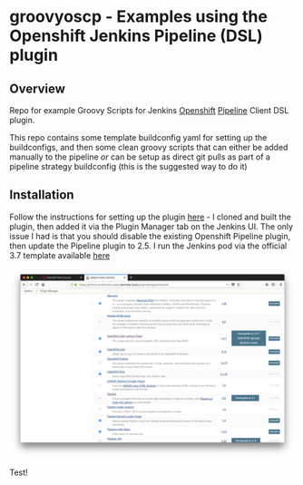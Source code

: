 # groovyoscp - Examples using the Openshift Jenkins Pipeline (DSL) plugin

## Overview
Repo for example Groovy Scripts for Jenkins [Openshift](https://openshift.com) [Pipeline](https://jenkins.io/solutions/pipeline) Client DSL plugin.

This repo contains some template buildconfig yaml for setting up the buildconfigs, and then some clean
groovy scripts that can either be added manually to the pipeline *or* can be setup as direct git pulls
as part of a pipeline strategy buildconfig (this is the suggested way to do it)

## Installation
Follow the instructions for setting up the plugin [here](https://github.com/openshift/jenkins-client-plugin) - I cloned and built the 
plugin, then added it via the Plugin Manager tab on the Jenkins UI. The only issue I had is that you should disable the existing Openshift Pipeline
plugin, then update the Pipeline plugin to 2.5. I run the Jenkins pod via the official 3.7 template available [here](https://github.com/openshift/openshift-ansible/blob/master/roles/openshift_examples/files/examples/v3.7/quickstart-templates/jenkins-persistent-template.json)

![Jenkins Configuration](screenshots/jenkins.png "Plugin configuration for Jenkins (note, I built the plugin myself)")

Test!
